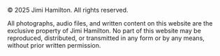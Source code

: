 © 2025 Jimi Hamilton. All rights reserved.

All photographs, audio files, and written content on this website are the exclusive property of Jimi Hamilton. No part of this website may be  reproduced, distributed, or transmitted in any form or by any means, without prior written permission.